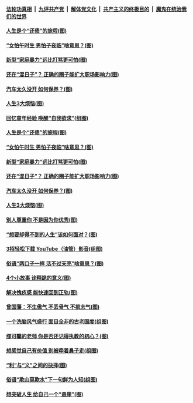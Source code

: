 ####  [法轮功真相](../../../../basic/blob/master/README.md?t=06210402) &nbsp;|&nbsp; [九评共产党](../../../../9ping.md/blob/master/README.md?t=06210402) &nbsp;|&nbsp; [解体党文化](../../../../jtdwh.md/blob/master/README.md?t=06210402)  &nbsp;|&nbsp; [共产主义的终极目的](../../../../gczydzjmd.md/blob/master/README.md?t=06210402) &nbsp;|&nbsp; [魔鬼在统治我们的世界](../../../../mgztzwmdsj.md/blob/master/README.md?t=06210402) 

#### [人生是个“还债”的旅程(图)](../pages/p8/936768.md?t=06210402) 

#### [“女怕午时生 男怕子夜临”啥意思？(图)](../pages/p8/937081.md?t=06210402) 

#### [新型“家庭暴力”远比打骂更可怕(图)](../pages/p8/936230.md?t=06210402) 

#### [还在“混日子”？ 正确的圈子能扩大职场影响力(图)](../pages/p8/937049.md?t=06210402) 

#### [汽车太久没开 如何保养？(图)](../pages/p8/937035.md?t=06210402) 

#### [人生3大烦恼(图)](../pages/p8/936959.md?t=06210402) 

#### [回忆童年经验 唤醒“自我欲求”(组图)](../pages/p8/937082.md?t=06210402) 

#### [人生是个“还债”的旅程(图)](../pages/p8/936768.md?t=06210402) 

#### [“女怕午时生 男怕子夜临”啥意思？(图)](../pages/p8/937081.md?t=06210402) 

#### [新型“家庭暴力”远比打骂更可怕(图)](../pages/p8/936230.md?t=06210402) 

#### [还在“混日子”？ 正确的圈子能扩大职场影响力(图)](../pages/p8/937049.md?t=06210402) 

#### [汽车太久没开 如何保养？(图)](../pages/p8/937035.md?t=06210402) 

#### [人生3大烦恼(图)](../pages/p8/936959.md?t=06210402) 

#### [别人尊重你 不是因为你优秀(图)](../pages/p8/936253.md?t=06210402) 

#### [“想要却得不到的人生”该如何面对？(图)](../pages/p8/936933.md?t=06210402) 

#### [3招轻松下载 YouTube（油管）影音(组图)](../pages/p8/936922.md?t=06210402) 

#### [俗语“两口子一样 活不过天亮”啥意思？(图)](../pages/p8/936917.md?t=06210402) 

#### [4个小故事 诠释跪的意义(图)](../pages/p8/936353.md?t=06210402) 

#### [解决愧疚感 能快速回到正轨(图)](../pages/p8/936834.md?t=06210402) 

#### [曾国藩：不生傲气 不丢骨气 不损志气(图)](../pages/p8/936248.md?t=06210402) 

#### [一个洗脑风气盛行 面目全非的古老国度(组图)](../pages/p8/936759.md?t=06210402) 

#### [缪可馨的老师 你是否还记得执教的初心？(图)](../pages/p8/936737.md?t=06210402) 

#### [想感觉自己有价值 别被牵着鼻子走(组图)](../pages/p8/936721.md?t=06210402) 

#### [“利”与“义”之间的抉择(图)](../pages/p8/936246.md?t=06210402) 

#### [俗语“欺山莫欺水”下一句鲜为人知(组图)](../pages/p8/936659.md?t=06210402) 

#### [想突破人生 给自己一个“悬崖”(图)](../pages/p8/936658.md?t=06210402) 

